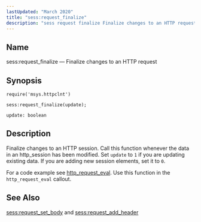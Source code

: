 ```yaml
---
lastUpdated: "March 2020"
title: "sess:request_finalize"
description: "sess request finalize Finalize changes to an HTTP request sess request finalize update Finalize changes to an HTTP session Call this function whenever the data in an http session has been modified Set update to 1 if you are updating existing data If you are adding new session elements set..."
---
```


<a name="lua.ref.sess_request_finalize"></a> 
## Name

sess:request_finalize — Finalize changes to an HTTP request

<a name="idp15261648"></a> 
## Synopsis

`require('msys.httpclnt')`

`sess:request_finalize(update);`

`update: boolean`<a name="idp15265360"></a> 
## Description

Finalize changes to an HTTP session. Call this function whenever the data in an http_session has been modified. Set `update` to `1` if you are updating existing data. If you are adding new session elements, set it to `0`.

For a code example see [http_request_eval](/momentum/3/3-push/push-http-request-eval). Use this function in the `http_request_eval` callout.

<a name="idp15271136"></a> 
## See Also

[sess:request_set_body](/momentum/4/lua/ref-sess-request-set-body) and [sess:request_add_header](/momentum/4/lua/ref-sess-request-add-header)
